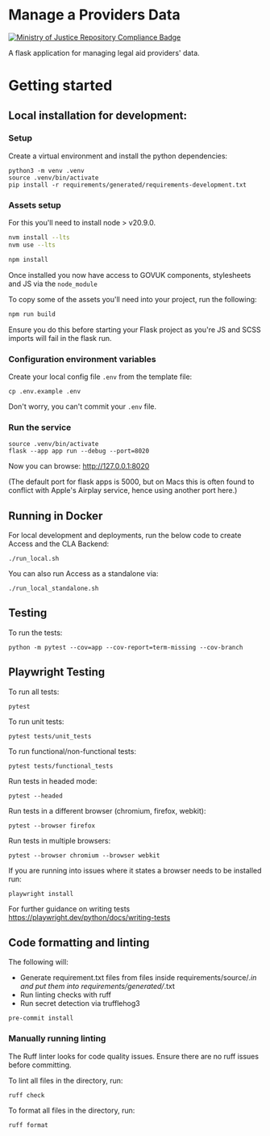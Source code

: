 # Manage a Providers Data

[![Ministry of Justice Repository Compliance Badge](https://github-community.service.justice.gov.uk/repository-standards/api/template-repository/badge)](https://github-community.service.justice.gov.uk/repository-standards/template-repository)

A flask application for managing legal aid providers' data.

# Getting started

## Local installation for development:

### Setup

Create a virtual environment and install the python dependencies:

```shell
python3 -m venv .venv
source .venv/bin/activate
pip install -r requirements/generated/requirements-development.txt
```

### Assets setup

For this you'll need to install node > v20.9.0.

```bash
nvm install --lts
nvm use --lts
```

```bash
npm install
```

Once installed you now have access to GOVUK components, stylesheets and JS via the `node_module`

To copy some of the assets you'll need into your project, run the following:

```bash
npm run build
```

Ensure you do this before starting your Flask project as you're JS and SCSS imports will fail in the flask run.

### Configuration environment variables

Create your local config file `.env` from the template file:

```shell
cp .env.example .env
```

Don't worry, you can't commit your `.env` file.

### Run the service

```shell
source .venv/bin/activate
flask --app app run --debug --port=8020
```

Now you can browse: http://127.0.0.1:8020

(The default port for flask apps is 5000, but on Macs this is often found to conflict with Apple's Airplay service, hence using another port here.)

## Running in Docker

For local development and deployments, run the below code to create Access and the CLA Backend:

```shell
./run_local.sh
```

You can also run Access as a standalone via:

```shell
./run_local_standalone.sh
```

## Testing

To run the tests:

```shell
python -m pytest --cov=app --cov-report=term-missing --cov-branch
```

## Playwright Testing

To run all tests:

```shell
pytest
```

To run unit tests:

```shell
pytest tests/unit_tests
```

To run functional/non-functional tests:

```shell
pytest tests/functional_tests
```

Run tests in headed mode:

```shell
pytest --headed
```

Run tests in a different browser (chromium, firefox, webkit):

```shell
pytest --browser firefox
```

Run tests in multiple browsers:

```shell
pytest --browser chromium --browser webkit
```

If you are running into issues where it states a browser needs to be installed run:

```shell
playwright install
```

For further guidance on writing tests https://playwright.dev/python/docs/writing-tests

## Code formatting and linting
The following will:
- Generate requirement.txt files from files inside requirements/source/*.in and put them into requirements/generated/*.txt
- Run linting checks with ruff
- Run secret detection via trufflehog3

```shell
pre-commit install
```
### Manually running linting
The Ruff linter looks for code quality issues. Ensure there are no ruff issues before committing. 

To lint all files in the directory, run:

```shell
ruff check
```

To format all files in the directory, run:
```shell
ruff format
```

